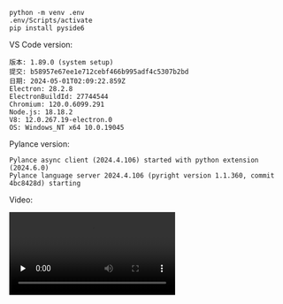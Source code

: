 ```
python -m venv .env
.env/Scripts/activate
pip install pyside6
```

VS Code version: 
```
版本: 1.89.0 (system setup)
提交: b58957e67ee1e712cebf466b995adf4c5307b2bd
日期: 2024-05-01T02:09:22.859Z
Electron: 28.2.8
ElectronBuildId: 27744544
Chromium: 120.0.6099.291
Node.js: 18.18.2
V8: 12.0.267.19-electron.0
OS: Windows_NT x64 10.0.19045
```

Pylance version:
```
Pylance async client (2024.4.106) started with python extension (2024.6.0)
Pylance language server 2024.4.106 (pyright version 1.1.360, commit 4bc8428d) starting
```

Video: 

<video id="video" controls="" preload="none">
    <source id="mp4" src="./bug-report.mp4" type="video/mp4">
</videos>


https://github.com/myuanz/pylance-pyside-hang/assets/25359546/9b39b4e5-8f8a-4b64-90c0-87ca451ad4d8

